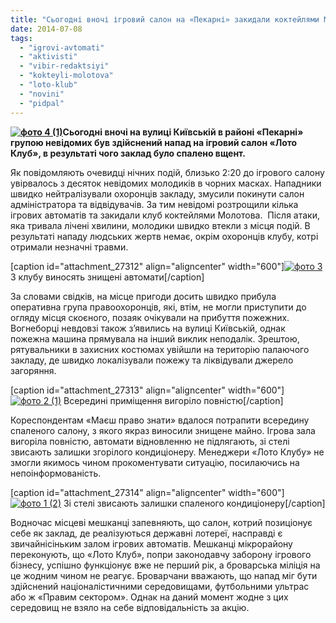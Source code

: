 ```yaml
---
title: "Сьогодні вночі ігровий салон на «Пекарні» закидали коктейлями Молотова"
date: 2014-07-08
tags: 
  - "igrovi-avtomati"
  - "aktivisti"
  - "vibir-redaktsiyi"
  - "kokteyli-molotova"
  - "loto-klub"
  - "novini"
  - "pidpal"
---
```


**[![фото 4 (1)](https://mpz.brovary.org/wp-content/uploads/2014/07/foto-4-1.jpg)](https://mpz.brovary.org/wp-content/uploads/2014/07/foto-4-1.jpg)Сьогодні вночі на вулиці Київській в районі «Пекарні» групою невідомих був здійснений напад на ігровий салон «Лото Клуб», в результаті чого заклад було спалено вщент.**

Як повідомляють очевидці нічних подій, близько 2:20 до ігрового салону увірвалось з десяток невідомих молодиків в чорних масках. Нападники швидко нейтралізували охоронців закладу, змусили покинути салон адміністратора та відвідувачів. За тим невідомі розтрощили кілька ігрових автоматів та закидали клуб коктейлями Молотова.  Після атаки, яка тривала лічені хвилини, молодики швидко втекли з місця подій. В результаті нападу людських жертв немає, окрім охоронців клубу, котрі отримали незначні травми.

\[caption id="attachment\_27312" align="aligncenter" width="600"\][![фото 3](https://mpz.brovary.org/wp-content/uploads/2014/07/foto-3.jpg)](https://mpz.brovary.org/wp-content/uploads/2014/07/foto-3.jpg) З клубу виносять знищені автомати\[/caption\]

За словами свідків, на місце пригоди досить швидко прибула оперативна група правоохоронців, які, втім, не могли приступити до огляду місця скоєного, позаяк очікували на прибуття пожежних. Вогнеборці невдовзі також з’явились на вулиці Київській, однак пожежна машина прямувала на інший виклик неподалік. Зрештою, рятувальники в захисних костюмах увійшли на територію палаючого закладу, де швидко локалізували пожежу та ліквідували джерело загоряння.

\[caption id="attachment\_27313" align="aligncenter" width="600"\][![фото 2 (1)](https://mpz.brovary.org/wp-content/uploads/2014/07/foto-2-1.jpg)](https://mpz.brovary.org/wp-content/uploads/2014/07/foto-2-1.jpg) Всередині приміщення вигоріло повністю\[/caption\]

Кореспондентам «Маєш право знати» вдалося потрапити всередину спаленого салону, з якого якраз виносили знищене майно. Ігрова зала вигоріла повністю, автомати відновленню не підлягають, зі стелі звисають залишки згорілого кондиціонеру. Менеджери «Лото Клубу» не змогли якимось чином прокоментувати ситуацію, посилаючись на непоінформованість.

\[caption id="attachment\_27314" align="aligncenter" width="600"\][![фото 1 (2)](https://mpz.brovary.org/wp-content/uploads/2014/07/foto-1-21.jpg)](https://mpz.brovary.org/wp-content/uploads/2014/07/foto-1-21.jpg) Зі стелі звисають залишки спаленого кондиціонеру\[/caption\]

Водночас місцеві мешканці запевняють, що салон, котрий позиціонує себе як заклад, де реалізуються державні лотереї, насправді є звичайнісіньким залом ігрових автоматів. Мешканці мікрорайону переконують, що «Лото Клуб», попри законодавчу заборону ігрового бізнесу, успішно функціонує вже не перший рік, а броварська міліція на це жодним чином не реагує. Броварчани вважають, що напад міг бути здійснений націоналістичними середовищами, футбольними ультрас або ж «Правим сектором». Однак на даний момент жодне з цих середовищ не взяло на себе відповідальність за акцію.
